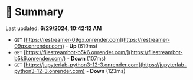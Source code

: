 # 📖 Summary
Last updated: **6/29/2024, 10:42:12 AM**

- `GET` [https://restreamer-09gx.onrender.com](https://restreamer-09gx.onrender.com) - **Up** (619ms)
- `GET` [https://filestreambot-b5k6.onrender.com/](https://filestreambot-b5k6.onrender.com/) - **Down** (107ms)
- `GET` [https://jupyterlab-python3-12-3.onrender.com](https://jupyterlab-python3-12-3.onrender.com) - **Down** (123ms)
